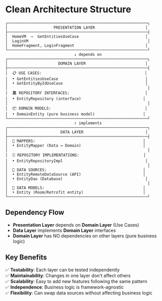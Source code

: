 # Clean Architecture Structure

```
┌─────────────────────────────────────────────────────────────┐
│                    PRESENTATION LAYER                      │
├─────────────────────────────────────────────────────────────┤
│  HomeVM  →  GetEntitiesUseCase                             │
│  LoginVM                                                    │ 
│  HomeFragment, LoginFragment                               │
└─────────────────────────────────────────────────────────────┘
                              ↓ depends on
┌─────────────────────────────────────────────────────────────┐
│                      DOMAIN LAYER                          │
├─────────────────────────────────────────────────────────────┤
│  📋 USE CASES:                                             │
│  • GetEntitiesUseCase                                      │
│  • GetEntityByIdUseCase                                    │
│                                                             │
│  🏛️ REPOSITORY INTERFACES:                                 │
│  • EntityRepository (interface)                           │
│                                                             │
│  📦 DOMAIN MODELS:                                         │
│  • DomainEntity (pure business model)                     │
└─────────────────────────────────────────────────────────────┘
                              ↑ implements
┌─────────────────────────────────────────────────────────────┐
│                       DATA LAYER                           │
├─────────────────────────────────────────────────────────────┤
│  🔄 MAPPERS:                                               │
│  • EntityMapper (Data ↔ Domain)                           │
│                                                             │
│  🗄️ REPOSITORY IMPLEMENTATIONS:                            │
│  • EntityRepositoryImpl                                    │
│                                                             │
│  📡 DATA SOURCES:                                          │
│  • EntityRemoteDataSource (API)                           │
│  • EntityDao (Database)                                    │
│                                                             │
│  📄 DATA MODELS:                                           │
│  • Entity (Room/Retrofit entity)                          │
└─────────────────────────────────────────────────────────────┘
```

## Dependency Flow
- **Presentation Layer** depends on **Domain Layer** (Use Cases)
- **Data Layer** implements **Domain Layer** interfaces 
- **Domain Layer** has NO dependencies on other layers (pure business logic)

## Key Benefits
✅ **Testability**: Each layer can be tested independently  
✅ **Maintainability**: Changes in one layer don't affect others  
✅ **Scalability**: Easy to add new features following the same pattern  
✅ **Independence**: Business logic is framework-agnostic  
✅ **Flexibility**: Can swap data sources without affecting business logic